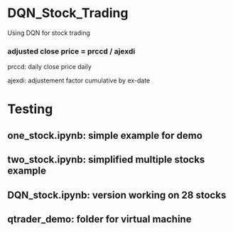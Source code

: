 # DQN_Stock_Trading
Using DQN for stock trading

### adjusted close price = prccd / ajexdi

prccd: daily close price daily

ajexdi: adjustement factor cumulative by ex-date

# Testing

## one_stock.ipynb: simple example for demo

## two_stock.ipynb: simplified multiple stocks example

## DQN_stock.ipynb: version working on 28 stocks

## qtrader_demo: folder for virtual machine


